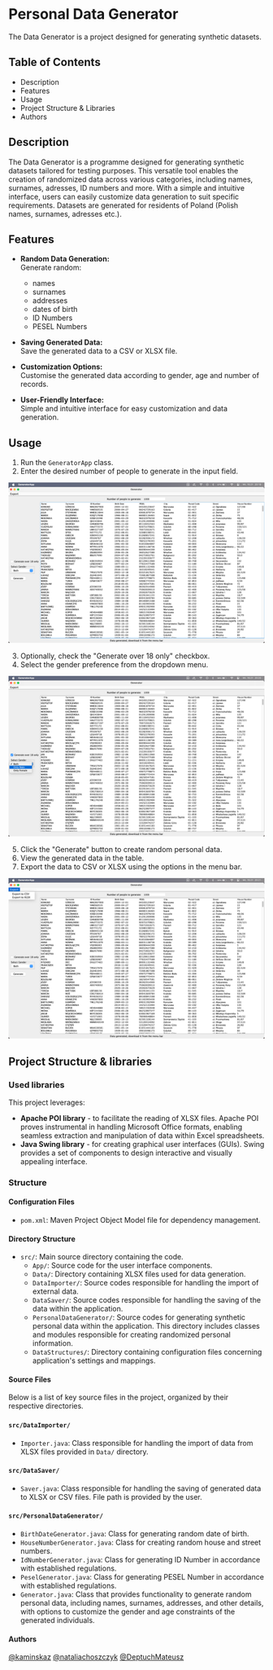 # Personal Data Generator

The Data Generator is a project designed for generating 
synthetic datasets.

## Table of Contents

- Description
- Features
- Usage
- Project Structure & Libraries
- Authors

## Description

The Data Generator is a programme designed for generating
synthetic datasets tailored for testing purposes.
This versatile tool enables the creation of randomized
data across various categories, including names, surnames, adresses, ID numbers and more.
With a simple and intuitive interface, users can easily customize
data generation to suit specific requirements.
Datasets are generated for residents of Poland (Polish names, surnames, adresses etc.).
## Features

- **Random Data Generation:** <br>
Generate random:
    - names
    - surnames
    - addresses
    - dates of birth
    - ID Numbers
    - PESEL Numbers
    
- **Saving Generated Data:** <br>
  Save the generated data to a CSV or XLSX file.

- **Customization Options:** <br>
  Customise the generated data according to gender, age and number of records.

- **User-Friendly Interface:** <br>
  Simple and intuitive interface for easy customization and data generation.

## Usage

1. Run the `GeneratorApp` class.
2. Enter the desired number of people to generate in the input field.

![Alt Text](images/zdj1.png)

3. Optionally, check the "Generate over 18 only" checkbox.
4. Select the gender preference from the dropdown menu.

![Alt Text](images/zdj2.png)

5. Click the "Generate" button to create random personal data.
6. View the generated data in the table.
7. Export the data to CSV or XLSX using the options in the menu bar.

![Alt Text](images/zdj3.png)

## Project Structure & libraries
### Used libraries
This project leverages:
- __Apache POI library__ - to facilitate the reading of XLSX files. 
Apache POI proves instrumental in handling Microsoft Office formats,
enabling seamless extraction and manipulation of data within Excel spreadsheets.
- __Java Swing library__ - for creating graphical user interfaces (GUIs).
Swing provides a set of components to design interactive and visually appealing interface.

### Structure

#### Configuration Files

- `pom.xml`: Maven Project Object Model file for dependency management.

#### Directory Structure

- `src/`: Main source directory containing the code.
  - `App/`: Source code for the user interface components.
  - `Data/`: Directory containing XLSX files used for data generation.
  - `DataImporter/`: Source codes responsible for handling the import of external data.
  - `DataSaver/`: Source codes responsible for handling the saving of the data within the application.
  - `PersonalDataGenerator/`: Source codes for generating synthetic personal data within the application. 
  This directory includes classes and modules responsible for creating randomized personal information.
  - `DataStructures/`: Directory containing configuration files concerning application's settings and mappings.

#### Source Files

Below is a list of key source files in the project, organized by their respective directories.

#### `src/DataImporter/`
- `Importer.java`: Class responsible for handling the import of data from XLSX files
provided in `Data/` directory.

#### `src/DataSaver/`
- `Saver.java`: Class responsible for handling the saving of generated data to XLSX or CSV files.
File path is provided by the user.

#### `src/PersonalDataGenerator/`

- `BirthDateGenerator.java`: Class for generating random date of birth.
- `HouseNumberGenerator.java`: Class for creating random house and street numbers.
- `IdNumberGenerator.java`: Class for generating ID Number in accordance with established regulations.
- `PeselGenerator.java`: Class for generating PESEL Number in accordance with established regulations.
- `Generator.java`: Class that provides functionality to generate random personal data, 
including names, surnames, addresses, and other details,
with options to customize the gender and age constraints of the generated individuals.

#### Authors
[@kaminskaz](https://github.com/kaminskaz)
[@nataliachoszczyk](https://github.com/nataliachoszczyk)
[@DeptuchMateusz](https://github.com/DeptuchMateusz)
